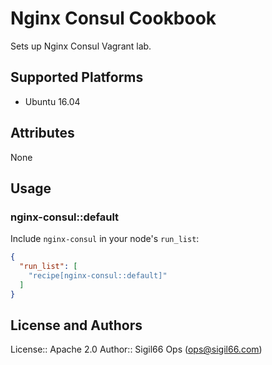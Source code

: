 # Nginx Consul Cookbook

Sets up Nginx Consul Vagrant lab.

## Supported Platforms

- Ubuntu 16.04

## Attributes

None

## Usage

### nginx-consul::default

Include `nginx-consul` in your node's `run_list`:

```json
{
  "run_list": [
    "recipe[nginx-consul::default]"
  ]
}
```

## License and Authors

License:: Apache 2.0
Author:: Sigil66 Ops (<ops@sigil66.com>)
